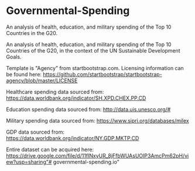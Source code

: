 # Governmental-Spending
 An analysis of health, education, and military spending of the Top 10 Countries in the G20.

An analysis of health, education, and military spending of the Top 10 Countries of the G20, in the context of the UN Sustainable Development Goals.

Template is "Agency" from startbootstrap.com. Licensing information can be found here: https://github.com/startbootstrap/startbootstrap-agency/blob/master/LICENSE

Healthcare spending data sourced from: https://data.worldbank.org/indicator/SH.XPD.CHEX.PP.CD

Education spending data sourced from: http://data.uis.unesco.org/#

Military spending data sourced from: https://www.sipri.org/databases/milex

GDP data sourced from: https://data.worldbank.org/indicator/NY.GDP.MKTP.CD

Entire dataset can be acquired here: https://drive.google.com/file/d/11fINxyUR_8jFfbWUAsUOIP3AmcPm62pH/view?usp=sharing"# governmental-spending.io" 

